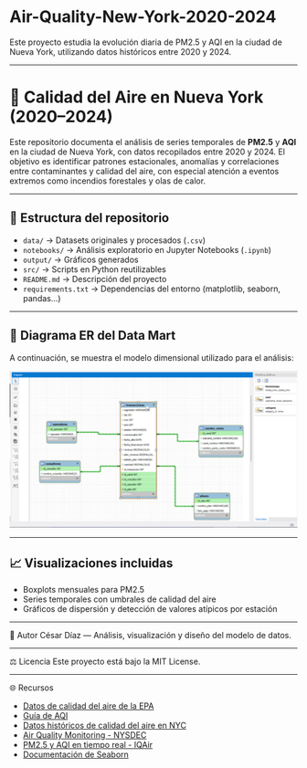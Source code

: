 # Air-Quality-New-York-2020-2024
Este proyecto estudia la evolución diaria de PM2.5 y AQI en la ciudad de Nueva York, utilizando datos históricos entre 2020 y 2024. 

---

# 🗽 Calidad del Aire en Nueva York (2020–2024)

Este repositorio documenta el análisis de series temporales de **PM2.5** y **AQI** en la ciudad de Nueva York, con datos recopilados entre 2020 y 2024. El objetivo es identificar patrones estacionales, anomalías y correlaciones entre contaminantes y calidad del aire, con especial atención a eventos extremos como incendios forestales y olas de calor.

---

## 📁 Estructura del repositorio

- `data/` → Datasets originales y procesados (`.csv`)
- `notebooks/` → Análisis exploratorio en Jupyter Notebooks (`.ipynb`)
- `output/` → Gráficos generados
- `src/` → Scripts en Python reutilizables
- `README.md` → Descripción del proyecto
- `requirements.txt` → Dependencias del entorno (matplotlib, seaborn, pandas...)

---

## 📐 Diagrama ER del Data Mart

A continuación, se muestra el modelo dimensional utilizado para el análisis:

![Diagrama ER del Data Mart](output/er_diagram1.png)

---

## 📈 Visualizaciones incluidas

- Boxplots mensuales para PM2.5
- Series temporales con umbrales de calidad del aire
- Gráficos de dispersión y detección de valores atípicos por estación

---

👤 Autor
César Díaz — Análisis, visualización y diseño del modelo de datos.

---

⚖️ Licencia
Este proyecto está bajo la MIT License.

---

🌐 Recursos

- [Datos de calidad del aire de la EPA](https://www.epa.gov/outdoor-air-quality-data)
- [Guía de AQI](https://www.airnow.gov/aqi/aqi-basics/)
- [Datos históricos de calidad del aire en NYC](https://data.cityofnewyork.us/Environmental/NYC-Air-Quality/ahf8-c8hn)
- [Air Quality Monitoring - NYSDEC](https://www.dec.ny.gov/chemical/8406.html)
- [PM2.5 y AQI en tiempo real - IQAir](https://www.iqair.com/us/usa/new-york/new-york-city)
- [Documentación de Seaborn](https://seaborn.pydata.org/)
